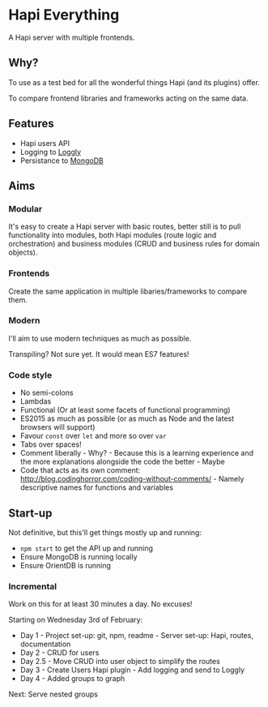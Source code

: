 # Hapi Everything

A Hapi server with multiple frontends.

## Why?

To use as a test bed for all the wonderful things Hapi (and its plugins) offer.

To compare frontend libraries and frameworks acting on the same data.

## Features

- Hapi users API
- Logging to [Loggly](https://www.loggly.com/)
- Persistance to [MongoDB](https://www.mongodb.org/)

## Aims

### Modular 

It's easy to create a Hapi server with basic routes, better still is to pull functionality into modules, both Hapi modules (route logic and orchestration) and business modules (CRUD and business rules for domain objects).

### Frontends

Create the same application in multiple libaries/frameworks to compare them.

### Modern

I'll aim to use modern techniques as much as possible.

Transpiling? Not sure yet. It would mean ES7 features!

### Code style

- No semi-colons
- Lambdas
- Functional (Or at least some facets of functional programming)
- ES2015 as much as possible (or as much as Node and the latest browsers will support)
- Favour `const` over `let` and more so over `var`
- Tabs over spaces!
- Comment liberally - Why? - Because this is a learning experience and the more explanations alongside the code the better - Maybe
- Code that acts as its own comment: http://blog.codinghorror.com/coding-without-comments/ - Namely descriptive names for functions and variables

## Start-up

Not definitive, but this'll get things mostly up and running:

- `npm start` to get the API up and running
- Ensure MongoDB is running locally
- Ensure OrientDB is running

### Incremental

Work on this for at least 30 minutes a day. No excuses!

Starting on Wednesday 3rd of February:

- Day 1 - Project set-up: git, npm, readme - Server set-up: Hapi, routes, documentation
- Day 2 - CRUD for users
- Day 2.5 - Move CRUD into user object to simplify the routes
- Day 3 - Create Users Hapi plugin - Add logging and send to Loggly
- Day 4 - Added groups to graph

Next: Serve nested groups 
